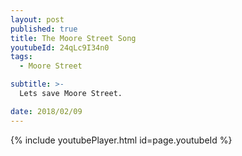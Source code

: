 ```yaml
---
layout: post
published: true
title: The Moore Street Song
youtubeId: 24qLc9I34n0
tags:
  - Moore Street

subtitle: >-
  Lets save Moore Street.

date: 2018/02/09
---
```

{% include youtubePlayer.html id=page.youtubeId %}

